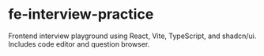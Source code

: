 # fe-interview-practice
Frontend interview playground using React, Vite, TypeScript, and shadcn/ui. Includes code editor and question browser.
